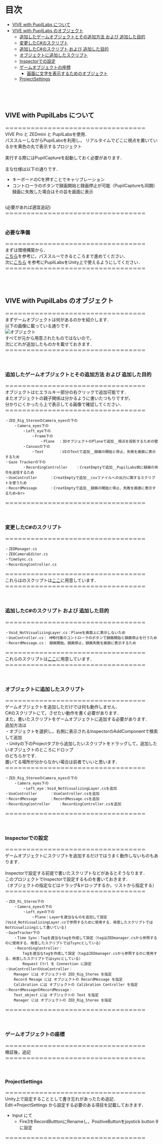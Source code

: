 # 目次
- [VIVE with PupilLabs について](#VIVE-with-PupilLabs-について)
- [VIVE with PupilLabs のオブジェクト](#VIVE-with-PupilLabs-のオブジェクト)    
	- [追加したゲームオブジェクトとその追加方法 および 追加した目的](#追加したゲームオブジェクトとその追加方法-および-追加した目的)  
	- [変更したC#のスクリプト](#変更したCのスクリプト)  
	- [追加したC#のスクリプト および 追加した目的](#追加したCのスクリプト-および-追加した目的)  
	- [オブジェクトに追加したスクリプト](#オブジェクトに追加したスクリプト)  
	- [Inspectorでの設定](#Inspectorでの設定)  
	- [ゲームオブジェクトの座標](#ゲームオブジェクトの座標)  
		- [画面に文字を表示するためのオブジェクト](#画面に文字を表示するためのオブジェクト)  
	- [ProjectSettings](#ProjectSettings)  
<br />
<br />
<br />

## VIVE with PupilLabs について
＝＝＝＝＝＝＝＝＝＝＝＝＝＝＝＝＝＝＝＝＝＝＝＝＝＝＝＝＝＝＝＝＝<br>
VIVE Pro と ZEDmini と PupilLabsを使用．<br>
パススルーしながらPupilLabsを利用し，
リアルタイムでどこに視点を置いているかを黄色の丸で表示するプロジェクト<br>
<br>
実行する際にはPupilCaptureを起動しておく必要があります．<br>
<br>
主な仕様は以下の通りです．<br>
- キーボードのCを押すことでキャリブレーション  
- コントローラのボタンで録画開始と録画停止が可能（PupilCaptureも同期）
録画に失敗した場合はその旨を画面に表示
<br>
(必要があれば適宜追記)<br>
＝＝＝＝＝＝＝＝＝＝＝＝＝＝＝＝＝＝＝＝＝＝＝＝＝＝＝＝＝＝＝＝＝<br>
<br>

### 必要な準備

＝＝＝＝＝＝＝＝＝＝＝＝＝＝＝＝＝＝＝＝＝＝＝＝＝＝＝＝＝＝＝＝＝<br>
まずは環境構築から．<br>
[こちら](https://github.com/atsushi-wada/fpp-recording/tree/master/preparation/1.environment)を参考に，パススルーできるところまで進めてください．<br>
次に[こちら](https://github.com/atsushi-wada/fpp-recording/tree/master/preparation/2.PupilLabs)
を参考にPupilLabsをUnity上で使えるようにしてください．<br>
＝＝＝＝＝＝＝＝＝＝＝＝＝＝＝＝＝＝＝＝＝＝＝＝＝＝＝＝＝＝＝＝＝<br>
<br>
<br>
<br>
 ## VIVE with PupilLabs のオブジェクト
＝＝＝＝＝＝＝＝＝＝＝＝＝＝＝＝＝＝＝＝＝＝＝＝＝＝＝＝＝＝＝＝＝<br>
まずゲームオブジェクトは何があるのかを紹介します．<br>
以下の画像に載っている通りです．<br>
![オブジェクト](オブジェクト.PNG)  
すべてが元から用意されたものではないので，<br>
次にどれが追加したものかを載せておきます．<br />
＝＝＝＝＝＝＝＝＝＝＝＝＝＝＝＝＝＝＝＝＝＝＝＝＝＝＝＝＝＝＝＝＝<br>
<br>
<br>
### 追加したゲームオブジェクトとその追加方法 および 追加した目的
＝＝＝＝＝＝＝＝＝＝＝＝＝＝＝＝＝＝＝＝＝＝＝＝＝＝＝＝＝＝＝＝＝<br>
オブジェクトはヒエラルキー部分の右クリックで追加可能です．<br>
またオブジェクトの親子関係は分かるように書いたつもりですが，<br>
分かりにくかったら上で表示してる画像で確認してください．<br>
＝＝＝＝＝＝＝＝＝＝＝＝＝＝＝＝＝＝＝＝＝＝＝＝＝＝＝＝＝＝＝＝＝<br>

	・ZED_Rig_StereoのCamera_eyesの下の 
	    ・Camera_eyes下の  
      		・Left_eye下の  
      			・Frame下の  
      				・Plane	：3DオブジェクトのPlaneで追加__視点を投影するための壁  
      		・Canvasの下の
      			・Text		：UIのTextで追加__録画の開始と停止、失敗を画面に表示するため
	・Gaze Trackerの下の
      		・RecordingController	：CreatEmptyで追加__PupilLabs側に録画の命令を送信するため	
	・UseController		：CreatEmptyで追加__csvファイルへの出力に関するスクリプトを使うため  
	・RecordMessage		：CreatEmptyで追加__録画の開始と停止、失敗を画面に表示するため<br>
＝＝＝＝＝＝＝＝＝＝＝＝＝＝＝＝＝＝＝＝＝＝＝＝＝＝＝＝＝＝＝＝＝<br>
<br>
<br>
### 変更したC#のスクリプト
＝＝＝＝＝＝＝＝＝＝＝＝＝＝＝＝＝＝＝＝＝＝＝＝＝＝＝＝＝＝＝＝＝<br>

	・ZEDManager.cs
	・ZEDCameraEditor.cs
	・TimeSync.cs
	・RecordingController.cs
＝＝＝＝＝＝＝＝＝＝＝＝＝＝＝＝＝＝＝＝＝＝＝＝＝＝＝＝＝＝＝＝＝<br>
これらはのスクリプトは[ここ](https://github.com/atsushi-wada/fpp-recording/tree/master/project/VIVE%20with%20PupilLabs/%E5%A4%89%E6%9B%B4%E3%81%97%E3%81%9F%E3%82%B9%E3%82%AF%E3%83%AA%E3%83%97%E3%83%88)に用意しています．
<br>
＝＝＝＝＝＝＝＝＝＝＝＝＝＝＝＝＝＝＝＝＝＝＝＝＝＝＝＝＝＝＝＝＝<br>
<br>
<br>
### 追加したC#のスクリプト および 追加した目的
＝＝＝＝＝＝＝＝＝＝＝＝＝＝＝＝＝＝＝＝＝＝＝＝＝＝＝＝＝＝＝＝＝<br>

	・Void_NotVisualizingLayer.cs：Planeを画面上に表示しないため
	・UseController.cs： HMD付属のコントローラのボタンで録画開始と録画停止を行うため
	・RecordMessage.cs： 録画開始，録画停止，録画失敗を画面に表示するため
＝＝＝＝＝＝＝＝＝＝＝＝＝＝＝＝＝＝＝＝＝＝＝＝＝＝＝＝＝＝＝＝＝<br>
これらのスクリプトは[ここ](https://github.com/atsushi-wada/fpp-recording/tree/master/project/VIVE%20with%20PupilLabs/%E8%BF%BD%E5%8A%A0%E3%81%97%E3%81%9F%E3%82%B9%E3%82%AF%E3%83%AA%E3%83%97%E3%83%88)に用意しています．
<br>
＝＝＝＝＝＝＝＝＝＝＝＝＝＝＝＝＝＝＝＝＝＝＝＝＝＝＝＝＝＝＝＝＝<br>
<br>
<br>
### オブジェクトに追加したスクリプト
＝＝＝＝＝＝＝＝＝＝＝＝＝＝＝＝＝＝＝＝＝＝＝＝＝＝＝＝＝＝＝＝＝<br>
ゲームオブジェクトを追加しただけでは何も動作しません．<br>
C#のスクリプトにて，させたい動作を書く必要があります．<br>
また，書いたスクリプトをゲームオブジェクトに追加する必要があります．<br>
追加方法は<br>
・オブジェクトを選択し，右側に表示されるInspectorのAddComponentで検索して追加  
・Unityの下のProjectタブから追加したいスクリプトをドラッグして，追加したいオブジェクトのところにドロップ  
のどちらかです．<br>
置いてる場所が分からなかい場合は前者でいいと思います．<br>
＝＝＝＝＝＝＝＝＝＝＝＝＝＝＝＝＝＝＝＝＝＝＝＝＝＝＝＝＝＝＝＝＝<br>

	・ZED_Rig_StereoのCamera_eyesの下の 
	    ・Camera_eyes下の  
      		・Left_eye：Void_NotVisualizingLayer.csを追加
	・UseController		：UseController.csを追加
	・RecordMessage		：RecordMessage.csを追加
	・RecordingController	：RecordingController.csを追加
＝＝＝＝＝＝＝＝＝＝＝＝＝＝＝＝＝＝＝＝＝＝＝＝＝＝＝＝＝＝＝＝＝<br>
<br>
<br>
### Inspectorでの設定
＝＝＝＝＝＝＝＝＝＝＝＝＝＝＝＝＝＝＝＝＝＝＝＝＝＝＝＝＝＝＝＝＝<br>
ゲームオブジェクトにスクリプトを追加するだけではうまく動作しないものもあります．<br>  
Inspectorで設定する前提で書いたスクリプトなどがあるとそうなります．<br>
このプロジェクトでInspectorで設定するものを書いておきます．<br>
（オブジェクトの指定などはドラッグ&ドロップするか，リストから指定する）<br>
＝＝＝＝＝＝＝＝＝＝＝＝＝＝＝＝＝＝＝＝＝＝＝＝＝＝＝＝＝＝＝＝＝<br>

	・ZED_Ri_Stereo下の
		・Camera_eyesの下の
			・Left_eyeの下の
				・Plane：Layerを適当なものを追加して設定(Void_NotVisualizingLayer.csで参照するために使用する．用意したスクリプトではNotVisualizingとして書いている)
	・GazeTracker下の
		・Time Sync：Tagを適当なtagを作成して設定（tagはZEDmanager.csから参照するのに使用する．用意したスクリプトではTsyncとしている）
		・RecordingController：
			Tagを適当なtagを作成して設定（tagはZEDmanager.csから参照するのに使用する．用意したスクリプトではsyncとしている）
			Request Ctrl を Connection に設定
	・UseControllerのUseController：
		Manager には オブジェクトの ZED_Rig_Stereo を指定 
		Record Mesage には オブジェクトの RecordMessage を指定
		Calibration には オブジェクトの Calibration Controller を指定
	・RecordMessageのRecordMessage：
		Text_object には オブジェクトの Text を指定
		Manager には オブジェクトの ZED_Rig_Stereo を指定 
＝＝＝＝＝＝＝＝＝＝＝＝＝＝＝＝＝＝＝＝＝＝＝＝＝＝＝＝＝＝＝＝＝<br>
<br>
<br>
### ゲームオブジェクトの座標 
＝＝＝＝＝＝＝＝＝＝＝＝＝＝＝＝＝＝＝＝＝＝＝＝＝＝＝＝＝＝＝＝＝<br>
検証後，追記<br>
＝＝＝＝＝＝＝＝＝＝＝＝＝＝＝＝＝＝＝＝＝＝＝＝＝＝＝＝＝＝＝＝＝<br>
<br>
<br>
 ### ProjectSettings
 ＝＝＝＝＝＝＝＝＝＝＝＝＝＝＝＝＝＝＝＝＝＝＝＝＝＝＝＝＝＝＝＝＝<br>
 Unity上で設定することとして書き忘れがあったため追記．<br />
 Edit->ProjectSettings から設定する必要のある項目を記載しておきます．<br>
 - Input にて
	- Fire3をRecordButttonにRenameし，PositiveButtonをjoystick button 9に設定<br>

＝＝＝＝＝＝＝＝＝＝＝＝＝＝＝＝＝＝＝＝＝＝＝＝＝＝＝＝＝＝＝＝＝<br>
<br>
<br>
